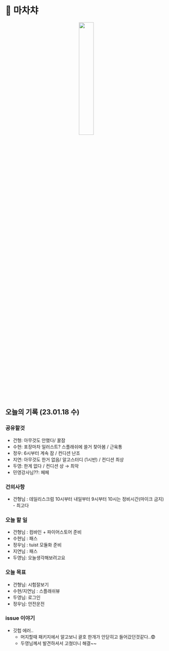 # 🍢 마차챠

<p align="center"><img src="https://user-images.githubusercontent.com/48436020/213217511-f758040e-6f32-406c-b0ac-e7c74fc8b8bf.png" width=30%></p>

## 오늘의 기록 (23.01.18 수)

### 공유할것

- 건형: 아무것도 안했다/ 꿀잠
- 수현: 포장마차 일러스트? 스플래쉬에 쓸거 찾아봄 / 근육통
- 정우: 6시부터 계속 잠 / 컨디션 난조
- 지연:  아무것도 한거 없음/ 알고스터디 (1시반) / 컨디션 최상
- 두영:  한게 없다 / 컨디션 상 → 최악
- 민영강사님??: 페페

### 건의사항

- 건형님 : 데일리스크럼 10시부터 내일부터 9시부터 10시는 정비시간(마이크 금지) - 최고다

### 오늘 할 일

- 건형님 : 컴바인 + 파이어스토어 준비
- 수현님 : 패스
- 정우님 : tuist 모듈화 준비
- 지연님 : 패스
- 두영님: 오늘생각해보려고요

### 오늘 목표

- 건형님: 시험잘보기
- 수현/지연님 : 스플래쉬뷰 
- 두영님: 로그인
- 정우님: 안전운전

### issue 이야기
- 깃헙 에러..
    - 머지할때 패키지에서 알고보니 괄호 한개가 안닫히고 들어갔던것같다..😨
    - 두영님께서 발견하셔서 고쳤더니 해결~~

